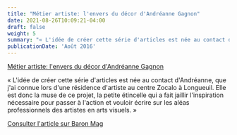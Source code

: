 ```yaml
---
title: "Métier artiste: l'envers du décor d'Andréanne Gagnon"
date: 2021-08-26T10:09:21-04:00
draft: false
weight: 5
summary: "« L'idée de créer cette série d'articles est née au contact d'Andréanne, que j'ai connue lors d'une résidence d'artiste au centre Zocalo à Longueuil. Elle est donc la muse de ce projet, la petite étincelle qui a fait jaillir l'inspiration nécessaire pour passer à l'action et vouloir écrire sur les aléas professionnels des artistes en arts visuels. »"
publicationDate: 'Août 2016'
---
```


[Métier artiste: l'envers du décor d'Andréanne Gagnon](http://www.baronmag.com/2016/08/metier-artiste-lenvers-du-decor-dandreanne-gagnon/)

« L'idée de créer cette série d'articles est née au contact d'Andréanne, que j'ai connue lors d'une résidence d'artiste au centre Zocalo à Longueuil. Elle est donc la muse de ce projet, la petite étincelle qui a fait jaillir l'inspiration nécessaire pour passer à l'action et vouloir écrire sur les aléas professionnels des artistes en arts visuels. »

[Consulter l'article sur Baron Mag](http://www.baronmag.com/2016/08/metier-artiste-lenvers-du-decor-dandreanne-gagnon/)
